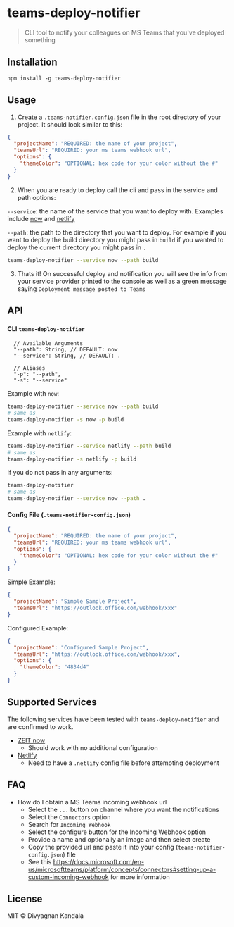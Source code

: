 # teams-deploy-notifier

> CLI tool to notify your colleagues on MS Teams that you've deployed something

## Installation

```
npm install -g teams-deploy-notifier
```

## Usage

1. Create a `.teams-notifier.config.json` file in the root directory of your project. It should look similar to this:

```json
{
  "projectName": "REQUIRED: the name of your project",
  "teamsUrl": "REQUIRED: your ms teams webhook url",
  "options": {
    "themeColor": "OPTIONAL: hex code for your color without the #"
  }
}
```

2. When you are ready to deploy call the cli and pass in the service and path options:

`--service`: the name of the service that you want to deploy with. Examples include [now](https://zeit.co/now) and [netlify](https://www.netlify.com)

`--path`: the path to the directory that you want to deploy. For example if you want to deploy the build directory you might pass in `build` if you wanted to deploy the current directory you might pass in `.`

```bash
teams-deploy-notifier --service now --path build
```

3. Thats it! On successful deploy and notification you will see the info from your service provider printed to the console as well as a green message saying `Deployment message posted to Teams`

## API

#### CLI `teams-deploy-notifier`

```
  // Available Arguments
  "--path": String, // DEFAULT: now
  "--service": String, // DEFAULT: .

  // Aliases
  "-p": "--path",
  "-s": "--service"
```

Example with `now`:

```bash
teams-deploy-notifier --service now --path build
# same as
teams-deploy-notifier -s now -p build
```

Example with `netlify`:

```bash
teams-deploy-notifier --service netlify --path build
# same as
teams-deploy-notifier -s netlify -p build
```

If you do not pass in any arguments:

```bash
teams-deploy-notifier
# same as
teams-deploy-notifier --service now --path .
```

#### Config File (`.teams-notifier-config.json`)

```json
{
  "projectName": "REQUIRED: the name of your project",
  "teamsUrl": "REQUIRED: your ms teams webhook url",
  "options": {
    "themeColor": "OPTIONAL: hex code for your color without the #"
  }
}
```

Simple Example:

```json
{
  "projectName": "Simple Sample Project",
  "teamsUrl": "https://outlook.office.com/webhook/xxx"
}
```

Configured Example:

```json
{
  "projectName": "Configured Sample Project",
  "teamsUrl": "https://outlook.office.com/webhook/xxx",
  "options": {
    "themeColor": "4834d4"
  }
}
```

## Supported Services

The following services have been tested with `teams-deploy-notifier` and are confirmed to work.

* [ZEIT now](https://zeit.co/now)
  * Should work with no additional configuration
* [Netlify](https://www.netlify.com)
  * Need to have a `.netlify` config file before attempting deployment

## FAQ

* How do I obtain a MS Teams incoming webhook url
  * Select the `...` button on channel where you want the notifications
  * Select the `Connectors` option
  * Search for `Incoming Webhook`
  * Select the configure button for the Incoming Webhook option
  * Provide a name and optionally an image and then select create
  * Copy the provided url and paste it into your config (`teams-notifier-config.json`) file
  * See this https://docs.microsoft.com/en-us/microsoftteams/platform/concepts/connectors#setting-up-a-custom-incoming-webhook for more information

## License

MIT © Divyagnan Kandala
